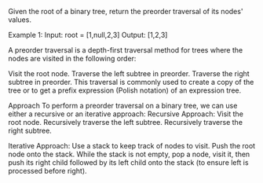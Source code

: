 Given the root of a binary tree, return the preorder traversal of its nodes' values.

Example 1:
Input: root = [1,null,2,3]
Output: [1,2,3]

A preorder traversal is a depth-first traversal method for trees where the nodes are visited in the following order:

Visit the root node.
    Traverse the left subtree in preorder.
    Traverse the right subtree in preorder.
    This traversal is commonly used to create a copy of the tree or to get a prefix expression (Polish notation) of an expression tree.

Approach
To perform a preorder traversal on a binary tree, we can use either a recursive or an iterative approach:
Recursive Approach:
    Visit the root node.
    Recursively traverse the left subtree.
    Recursively traverse the right subtree.

Iterative Approach:
    Use a stack to keep track of nodes to visit.
    Push the root node onto the stack.
    While the stack is not empty, pop a node, visit it, then push its right child followed by its left child onto the stack (to ensure left is processed before right).